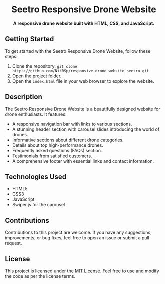 <div align="center">
  <h1>Seetro Responsive Drone Website</h1>
</div>

<div align="center">
</div>

<div align="center">
  <strong>A responsive drone website built with HTML, CSS, and JavaScript.</strong>
</div>

##  Getting Started

To get started with the Seetro Responsive Drone Website, follow these steps:

1. Clone the repository: `git clone https://github.com/Nik0Sp/responsive_drone_website_seetro.git`
2. Open the project folder.
3. Open the `index.html` file in your web browser to explore the website.

##  Description

The Seetro Responsive Drone Website is a beautifully designed website for drone enthusiasts. It features:

- A responsive navigation bar with links to various sections.
- A stunning header section with carousel slides introducing the world of drones.
- Informative sections about different drone categories.
- Details about top high-performance drones.
- Frequently asked questions (FAQs) section.
- Testimonials from satisfied customers.
- A comprehensive footer with essential links and contact information.

## Technologies Used

- HTML5
- CSS3
- JavaScript
- Swiper.js for the carousel


##  Contributions

Contributions to this project are welcome. If you have any suggestions, improvements, or bug fixes, feel free to open an issue or submit a pull request.

##  License

This project is licensed under the [MIT License](https://opensource.org/licenses/MIT). Feel free to use and modify the code as per the license terms.